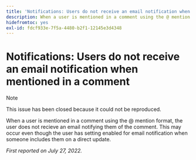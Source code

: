 ```yaml
---
title: 'Notifications: Users do not receive an email notification when mentioned in a comment'
description: When a user is mentioned in a comment using the @ mention format, the user does not recieve an email notifying them of the comment. This may occur even though the user has setting enabled for email notification when someone includes them on a direct update.
hidefromtoc: yes
exl-id: fdcf933e-7f5a-4480-b2f1-12145e3d4348
---
```

# Notifications: Users do not receive an email notification when mentioned in a comment

>[!NOTE]
>
>This issue has been closed because it could not be reproduced.

When a user is mentioned in a comment using the @ mention format, the user does not recieve an email notifying them of the comment. This may occur even though the user has setting enabled for email notification when someone includes them on a direct update.

_First reported on July 27, 2022._
